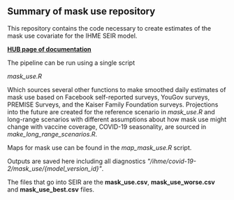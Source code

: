 ## Summary of mask use repository

This repository contains the code necessary to create estimates of the mask use covariate for the IHME SEIR model. 

**[HUB page of documentation](https://hub.ihme.washington.edu/display/CVC/Mask+use+covariate)**

The pipeline can be run using a single script

*mask_use.R*

Which sources several other functions to make smoothed daily estimates of mask use based on Facebook self-reported surveys,
YouGov surveys, PREMISE Surveys, and the Kaiser Family Foundation surveys. Projections into the future are
created for the reference scenario in *mask_use.R* and long-range scenarios with different assumptions about how
mask use might change with vaccine coverage, COVID-19 seasonality, are sourced in *make_long_range_scenarios.R*. 

Maps for mask use can be found in the *map_mask_use.R* script.
	
Outputs are saved here including all diagnostics *"/ihme/covid-19-2/mask_use/{model_version_id}"*.

The files that go into SEIR are the **mask_use.csv**, **mask_use_worse.csv** and **mask_use_best.csv** files. 